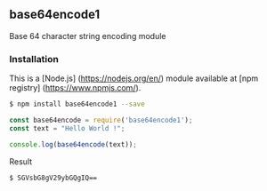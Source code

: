 ## base64encode1

Base 64 character string encoding module

### Installation

This is a [Node.js] (https://nodejs.org/en/) module available at [npm registry] (https://www.npmjs.com/).

```bash
$ npm install base64encode1 --save
```

```js
const base64encode = require('base64encode1');
const text = "Hello World !";

console.log(base64encode(text));
```

Result
```
$ SGVsbG8gV29ybGQgIQ==
```